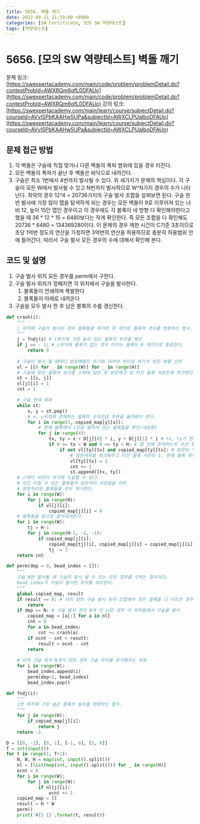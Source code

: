 ```yaml
---
title: 5656. 벽돌 깨기
date: 2022-08-21 21:59:00 +0900
categories: [SW Certificate, 모의 SW 역량테스트]
tags: [역량테스트]
---
```

# 5656. [모의 SW 역량테스트] 벽돌 깨기
문제 링크: [https://swexpertacademy.com/main/code/problem/problemDetail.do?contestProbId=AWXRQm6qfL0DFAUo](https://swexpertacademy.com/main/code/problem/problemDetail.do?contestProbId=AWXRQm6qfL0DFAUo)
강의 링크: [https://swexpertacademy.com/main/learn/course/subjectDetail.do?courseId=AVvlSPbKAAHw5UPa&subjectId=AWXCLPUaIboDFAUo](https://swexpertacademy.com/main/learn/course/subjectDetail.do?courseId=AVvlSPbKAAHw5UPa&subjectId=AWXCLPUaIboDFAUo)
## 문제 접근 방법
1. 각 벽돌은 구슬에 직접 맞거나 다른 벽돌의 폭파 범위에 있을 경우 터진다.
2. 모든 벽돌의 폭파가 끝난 후 벽돌은 바닥으로 내려간다.
3. 구슬은 최소 1번에서 4번까지 발사될 수 있다.
위 세가지가 문제의 핵심이다. 각 구슬이 모든 W에서 발사될 수 있고 N번까지 발사하므로 W^N가지 경우의 수가 나타난다. 최악의 경우 12^4 = 20736가지의 구슬 발사 조합을 살펴보면 된다.
구슬 한번 발사에 가장 많이 맵을 탐색하게 되는 경우는 모든 벽돌이 9로 이루어져 있는 너비 12, 높이 15인 맵인 경우이고 이 경우에도 각 블록이 네 방향 다 확인해야한다고 했을 때 36 * 12 * 15 = 6480보다는 작게 확인한다.
즉 모든 조합을 다 확인해도 20736 * 6480 = 134369280이다. 이 문제의 경우 제한 시간이 C기준 3초이므로 초당 1억번 정도의 연산을 가정하면 3억번의 연산을 허용하므로 충분히 허용범위 안에 들어간다.
따라서 구슬 발사 모든 경우의 수에 대해서 확인해 본다.

## 코드 및 설명
1. 구슬 발사 위치 모든 경우를 perm에서 구한다.
2. 구슬 발사 위치가 정해지면 각 위치에서 구슬을 발사한다.
    1. 블록들이 연쇄하며 폭발한다
    2. 블록들이 아래로 내려온다
3. 구슬을 모두 발사 한 후 남은 블록의 수를 갱신한다.

```python
def crash(i):
    """
    i 위치에 구슬이 발사된 경우 블록들을 제거한 후 제거된 블록의 갯수를 반환하는 함수.
    """
    j = fndj(i) # i위치에 가장 높이 있는 블록의 위치를 확인
    if j == - 1: # i위치에 블록이 없는 경우 터지는 블록도 0 개이므로 종료한다.
        return 0
    
    # 구슬이 발사 될 때마다 방문배열이 초기화 되어야 하므로 여기서 방문 배열 선언
    vl = [[0 for _ in range(W)] for _ in range(H)]
    # 구슬에 맞은 블록의 위치를 스택에 담은 후 방문체크 및 터진 블록 카운트에 추가한다.
    st = [[i, j]]
    vl[j][i] = 1
    cnt = 1

    # 구슬 연쇄 폭파
    while st:
        x, y = st.pop()
        # x, y위치에 존재하는 블록의 숫자만큼 주변을 둘러봐야 한다.
        for i in range(1, copied_map[y][x]):
            # 현재 블록에서 i만큼 떨어져 있는 블록들을 확인(네방향)
            for j in range(4):
                tx, ty = x + D[j][0] * i, y + D[j][1] * i # tx, ty가 현재 블록에서 i만큼 떨어져 있는 블록의 위치이다.
                if 0 <= tx < W and 0 <= ty < H: # 맵 안에 존재하는지 우선 확인.
                    if not vl[ty][tx] and copied_map[ty][tx]: # 방문된 적 없고, 블록이 있는 경우에만 아래의 동작을 수행
                        # 방문여부를 체크해주고 터진 블록 카운트 1, 현재 블록 위치를 스택에 삽입
                        vl[ty][tx] = 1
                        cnt += 1
                        st.append([tx, ty])
    # 스택이 비어야 여기에 도달할 수 있다.
    # 모든 터질 수 있는 블록들이 방문처리 되었음을 의미
    # 방문처리된 블록들을 모두 제거한다.
    for i in range(W):
        for j in range(H):
            if vl[j][i]:
                copied_map[j][i] = 0
    # 블록들을 밑으로 끌어내려준다.
    for i in range(W):
        tj = H-1
        for j in range(H-1, -1, -1):
            if copied_map[j][i]:
                copied_map[tj][i], copied_map[j][i] = copied_map[j][i], copied_map[tj][i]
                tj -= 1
    return cnt

def perm(dep = 0, bead_index = []):
    """
    구슬 N번 발사될 때 구슬이 발사 될 수 있는 모든 경우를 구하는 함수이다.
    bead_index가 구슬이 발사된 위치를 의미한다.
    """
    global copied_map, result
    if result == 0: # 이미 앞의 구슬 발사 위치 조합에서 모든 블록을 다 터트린 경우 더 이상 수행할 필요가 없다.
        return
    if dep == N: # 구슬 발사 위치 N개 다 나온 경우 이 위치들에서 구슬을 발사
        copied_map = [a[:] for a in nl]
        cnt = 0
        for a in bead_index:
            cnt += crash(a)
        if ocnt - cnt < result:
            result = ocnt - cnt
        return
    
    # 아직 구슬 위치 N개가 안된 경우 구슬 위치를 추가해주는 부분
    for i in range(W):
        bead_index.append(i)
        perm(dep+1, bead_index)
        bead_index.pop()

def fndj(i):
    """
    i번 위치에 가장 높은 블록의 높이를 반환하는 함수.
    """
    for j in range(H):
        if copied_map[j][i]:
            return j
    return -1

D = [[0, -1], [0, 1], [-1, 0], [1, 0]]
T = int(input())
for t in range(1, T+1):
    N, W, H = map(int, input().split())
    nl = [list(map(int, input().split())) for _ in range(H)]
    ocnt = 0
    for i in range(W):
        for j in range(H):
            if nl[j][i]:
                ocnt += 1
    copied_map = []
    result = H * W
    perm()
    print('#{} {}'.format(t, result))
```